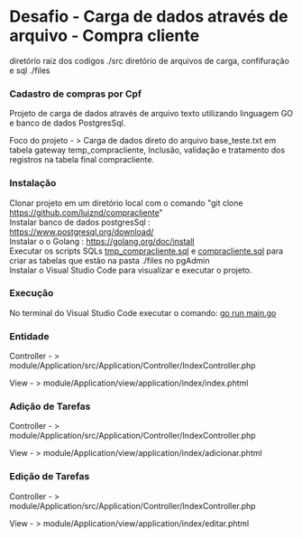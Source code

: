Desafio - Carga de dados através de arquivo - Compra cliente
=======================

diretório raiz dos codigos ./src
diretório de arquivos de carga, confifuração e sql ./files

### Cadastro de compras por Cpf

Projeto de carga de dados através de arquivo texto utilizando linguagem GO e banco de dados PostgresSql.
<br>
<p>Foco do projeto - > Carga de dados direto do arquivo base_teste.txt em tabela gateway temp_compracliente, Inclusão, validação e tratamento dos registros na tabela final compracliente.</p> 

### Instalação
Clonar projeto em um diretório local com o comando "git clone https://github.com/luiznd/compracliente"
<br>
Instalar banco de dados postgresSql : https://www.postgresql.org/download/
<br>
Instalar o o Golang : https://golang.org/doc/install
<br>
Executar os scripts SQLs <u>tmp_compracliente.sql</u> e  <u>compracliente.sql</u> para criar as tabelas que estão na pasta ./files no pgAdmin 
<br>
Instalar o Visual Studio Code para visualizar e executar o projeto.
<br>

### Execução
No terminal do Visual Studio Code executar o comando:  <u>go run main.go </u>

### Entidade
Controller - > module/Application/src/Application/Controller/IndexController.php
<p>View - > module/Application/view/application/index/index.phtml</p>

### Adição de Tarefas 
Controller - > module/Application/src/Application/Controller/IndexController.php
<p>View - > module/Application/view/application/index/adicionar.phtml</p>

### Edição de Tarefas 
Controller - > module/Application/src/Application/Controller/IndexController.php
<p>View - > module/Application/view/application/index/editar.phtml</p>

